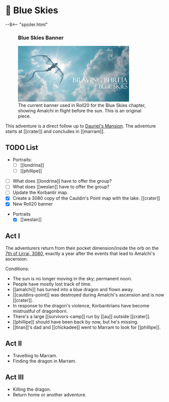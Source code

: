 # 🔐 Blue Skies

--8<-- "spoiler.html"

<figure class="infobox right">
  <h3>Blue Skies Banner</h3>
  <a href="/assets/images/blue-skies-banner-full.png">
    <img src="/assets/images/blue-skies-banner-tiny.png" />
  </a>
  <figcaption>
    The current banner used in Roll20 for the Blue Skies chapter, showing Amalchi in flight before the sun. This is an original piece.
  </figcaption>
</figure>

This adventure is a direct follow up to [Dauriel's Mansion](../dauriels-mansion/index.md). The adventure starts at [[crater]] and concludes in [[marram]].

## TODO List

- Portraits:
  - [ ] [[londrina]]
  - [ ] [[phillipe]]
- [ ] What does [[londrina]] have to offer the group?
- [ ] What does [[weslan]] have to offer the group?
- [ ] Update the Korbantir map.
- [x] Create a 3080 copy of the Cauldin's Point map with the lake. [[crater]]
- [x] New Roll20 banner
- Portraits
  - [x] [[weslan]]

## Act I

The adventurers return from their pocket dimension/inside the orb on the [7th of Lirrai, 3080](../../lore/timeline.md), exactly a year after the events that lead to Amalchi's ascension.

Conditions:

- The sun is no longer moving in the sky; permanent noon.
- People have mostly lost track of time.
- [[amalchi]] has turned into a blue dragon and flown away.
- [[cauldins-point]] was destroyed during Amalchi's ascension and is now [[crater]].
- In response to the dragon's violence, Korbantirians have become mistrustful of dragonborn.
- There's a large [[survivors-camp]] run by [[au]] outside [[crater]].
- [[phillipe]] should have been back by now, but he's missing.
- [[tiran]]'s dad and [[chickadee]] went to Marram to look for [[phillipe]].

## Act II

- Travelling to Marram.
- Finding the dragon in Marram.

## Act III

- Killing the dragon.
- Return home or another adventure.
